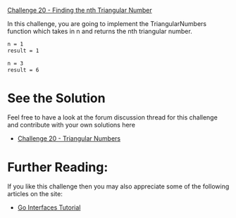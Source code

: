 [Challenge 20 - Finding the nth Triangular Number](https://tutorialedge.net/challenges/go/triangular-numbers/)

In this challenge, you are going to implement the TriangularNumbers function which takes in n and returns the nth triangular number.

```bash
n = 1
result = 1

n = 3
result = 6
```
# See the Solution
Feel free to have a look at the forum discussion thread for this challenge and contribute with your own solutions here 
- [Challenge 20 - Triangular Numbers](https://discuss.tutorialedge.net/t/challenge-20-triangular-numbers/55)

# Further Reading:
If you like this challenge then you may also appreciate some of the following articles on the site:
- [Go Interfaces Tutorial](https://tutorialedge.net/golang/go-interfaces-tutorial/)
